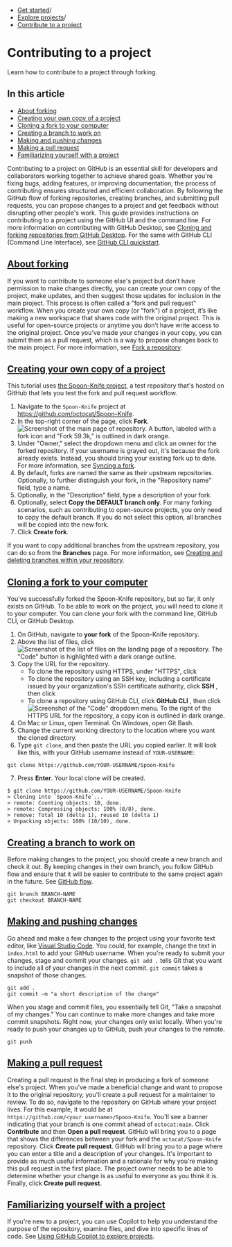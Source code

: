   * [Get started](https://docs.github.com/en/get-started "Get started")/
  * [Explore projects](https://docs.github.com/en/get-started/exploring-projects-on-github "Explore projects")/
  * [Contribute to a project](https://docs.github.com/en/get-started/exploring-projects-on-github/contributing-to-a-project "Contribute to a project")


# Contributing to a project
Learn how to contribute to a project through forking.
## In this article
  * [About forking](https://docs.github.com/en/get-started/exploring-projects-on-github/contributing-to-a-project#about-forking)
  * [Creating your own copy of a project](https://docs.github.com/en/get-started/exploring-projects-on-github/contributing-to-a-project#creating-your-own-copy-of-a-project)
  * [Cloning a fork to your computer](https://docs.github.com/en/get-started/exploring-projects-on-github/contributing-to-a-project#cloning-a-fork-to-your-computer)
  * [Creating a branch to work on](https://docs.github.com/en/get-started/exploring-projects-on-github/contributing-to-a-project#creating-a-branch-to-work-on)
  * [Making and pushing changes](https://docs.github.com/en/get-started/exploring-projects-on-github/contributing-to-a-project#making-and-pushing-changes)
  * [Making a pull request](https://docs.github.com/en/get-started/exploring-projects-on-github/contributing-to-a-project#making-a-pull-request)
  * [Familiarizing yourself with a project](https://docs.github.com/en/get-started/exploring-projects-on-github/contributing-to-a-project#familiarizing-yourself-with-a-project)


Contributing to a project on GitHub is an essential skill for developers and collaborators working together to achieve shared goals. Whether you're fixing bugs, adding features, or improving documentation, the process of contributing ensures structured and efficient collaboration.
By following the GitHub flow of forking repositories, creating branches, and submitting pull requests, you can propose changes to a project and get feedback without disrupting other people's work.
This guide provides instructions on contributing to a project using the GitHub UI and the command line. For more information on contributing with GitHub Desktop, see [Cloning and forking repositories from GitHub Desktop](https://docs.github.com/en/desktop/adding-and-cloning-repositories/cloning-and-forking-repositories-from-github-desktop). For the same with GitHub CLI (Command Line Interface), see [GitHub CLI quickstart](https://docs.github.com/en/github-cli/github-cli/quickstart).
## [About forking](https://docs.github.com/en/get-started/exploring-projects-on-github/contributing-to-a-project#about-forking)
If you want to contribute to someone else's project but don’t have permission to make changes directly, you can create your own copy of the project, make updates, and then suggest those updates for inclusion in the main project. This process is often called a "fork and pull request" workflow.
When you create your own copy (or "fork") of a project, it’s like making a new workspace that shares code with the original project. This is useful for open-source projects or anytime you don’t have write access to the original project.
Once you’ve made your changes in your copy, you can submit them as a pull request, which is a way to propose changes back to the main project. For more information, see [Fork a repository](https://docs.github.com/en/pull-requests/collaborating-with-pull-requests/working-with-forks/fork-a-repo).
## [Creating your own copy of a project](https://docs.github.com/en/get-started/exploring-projects-on-github/contributing-to-a-project#creating-your-own-copy-of-a-project)
This tutorial uses [the Spoon-Knife project](https://github.com/octocat/Spoon-Knife), a test repository that's hosted on GitHub that lets you test the fork and pull request workflow.
  1. Navigate to the `Spoon-Knife` project at <https://github.com/octocat/Spoon-Knife>.
  2. In the top-right corner of the page, click **Fork**.
![Screenshot of the main page of repository. A button, labeled with a fork icon and "Fork 59.3k," is outlined in dark orange.](https://docs.github.com/assets/cb-34352/images/help/repository/fork-button.png)
  3. Under "Owner," select the dropdown menu and click an owner for the forked repository.
If your username is grayed out, it's because the fork already exists. Instead, you should bring your existing fork up to date. For more information, see [Syncing a fork](https://docs.github.com/en/pull-requests/collaborating-with-pull-requests/working-with-forks/syncing-a-fork#syncing-a-fork-branch-from-the-web-ui).
  4. By default, forks are named the same as their upstream repositories. Optionally, to further distinguish your fork, in the "Repository name" field, type a name.
  5. Optionally, in the "Description" field, type a description of your fork.
  6. Optionally, select **Copy the DEFAULT branch only**.
For many forking scenarios, such as contributing to open-source projects, you only need to copy the default branch. If you do not select this option, all branches will be copied into the new fork.
  7. Click **Create fork**.


If you want to copy additional branches from the upstream repository, you can do so from the **Branches** page. For more information, see [Creating and deleting branches within your repository](https://docs.github.com/en/pull-requests/collaborating-with-pull-requests/proposing-changes-to-your-work-with-pull-requests/creating-and-deleting-branches-within-your-repository).
## [Cloning a fork to your computer](https://docs.github.com/en/get-started/exploring-projects-on-github/contributing-to-a-project#cloning-a-fork-to-your-computer)
You've successfully forked the Spoon-Knife repository, but so far, it only exists on GitHub. To be able to work on the project, you will need to clone it to your computer.
You can clone your fork with the command line, GitHub CLI, or GitHub Desktop.
  1. On GitHub, navigate to **your fork** of the Spoon-Knife repository.
  2. Above the list of files, click 
![Screenshot of the list of files on the landing page of a repository. The "Code" button is highlighted with a dark orange outline.](https://docs.github.com/assets/cb-13128/images/help/repository/code-button.png)
  3. Copy the URL for the repository.
     * To clone the repository using HTTPS, under "HTTPS", click 
     * To clone the repository using an SSH key, including a certificate issued by your organization's SSH certificate authority, click **SSH** , then click 
     * To clone a repository using GitHub CLI, click **GitHub CLI** , then click 
![Screenshot of the "Code" dropdown menu. To the right of the HTTPS URL for the repository, a copy icon is outlined in dark orange.](https://docs.github.com/assets/cb-60499/images/help/repository/https-url-clone-cli.png)
  4. On Mac or Linux, open Terminal. On Windows, open Git Bash.
  5. Change the current working directory to the location where you want the cloned directory.
  6. Type `git clone`, and then paste the URL you copied earlier. It will look like this, with your GitHub username instead of `YOUR-USERNAME`:
```
git clone https://github.com/YOUR-USERNAME/Spoon-Knife

```

  7. Press **Enter**. Your local clone will be created.
```
$ git clone https://github.com/YOUR-USERNAME/Spoon-Knife
> Cloning into `Spoon-Knife`...
> remote: Counting objects: 10, done.
> remote: Compressing objects: 100% (8/8), done.
> remove: Total 10 (delta 1), reused 10 (delta 1)
> Unpacking objects: 100% (10/10), done.

```



## [Creating a branch to work on](https://docs.github.com/en/get-started/exploring-projects-on-github/contributing-to-a-project#creating-a-branch-to-work-on)
Before making changes to the project, you should create a new branch and check it out. By keeping changes in their own branch, you follow GitHub flow and ensure that it will be easier to contribute to the same project again in the future. See [GitHub flow](https://docs.github.com/en/get-started/using-github/github-flow#following-github-flow).
```
git branch BRANCH-NAME
git checkout BRANCH-NAME

```

## [Making and pushing changes](https://docs.github.com/en/get-started/exploring-projects-on-github/contributing-to-a-project#making-and-pushing-changes)
Go ahead and make a few changes to the project using your favorite text editor, like [Visual Studio Code](https://code.visualstudio.com). You could, for example, change the text in `index.html` to add your GitHub username.
When you're ready to submit your changes, stage and commit your changes. `git add .` tells Git that you want to include all of your changes in the next commit. `git commit` takes a snapshot of those changes.
```
git add .
git commit -m "a short description of the change"

```

When you stage and commit files, you essentially tell Git, "Take a snapshot of my changes." You can continue to make more changes and take more commit snapshots.
Right now, your changes only exist locally. When you're ready to push your changes up to GitHub, push your changes to the remote.
```
git push

```

## [Making a pull request](https://docs.github.com/en/get-started/exploring-projects-on-github/contributing-to-a-project#making-a-pull-request)
Creating a pull request is the final step in producing a fork of someone else's project. When you've made a beneficial change and want to propose it to the original repository, you'll create a pull request for a maintainer to review.
To do so, navigate to the repository on GitHub where your project lives. For this example, it would be at `https://github.com/<your_username>/Spoon-Knife`. You'll see a banner indicating that your branch is one commit ahead of `octocat:main`. Click **Contribute** and then **Open a pull request**.
GitHub will bring you to a page that shows the differences between your fork and the `octocat/Spoon-Knife` repository. Click **Create pull request**.
GitHub will bring you to a page where you can enter a title and a description of your changes. It's important to provide as much useful information and a rationale for why you're making this pull request in the first place. The project owner needs to be able to determine whether your change is as useful to everyone as you think it is. Finally, click **Create pull request**.
## [Familiarizing yourself with a project](https://docs.github.com/en/get-started/exploring-projects-on-github/contributing-to-a-project#familiarizing-yourself-with-a-project)
If you're new to a project, you can use Copilot to help you understand the purpose of the repository, examine files, and dive into specific lines of code. See [Using GitHub Copilot to explore projects](https://docs.github.com/en/get-started/exploring-projects-on-github/using-github-copilot-to-explore-projects).

